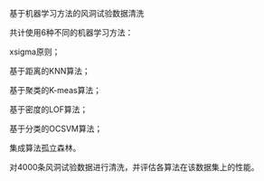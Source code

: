 基于机器学习方法的风洞试验数据清洗

共计使用6种不同的机器学习方法：

xsigma原则；

基于距离的KNN算法；

基于聚类的K-meas算法；

基于密度的LOF算法；

基于分类的OCSVM算法；

集成算法孤立森林。

对4000条风洞试验数据进行清洗，并评估各算法在该数据集上的性能。
